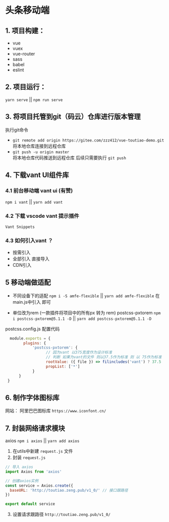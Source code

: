 # 头条移动端
## 1. 项目构建： 
+ vue  
+ vuex
+ vue-router
+ sass
+ babel
+ eslint

## 2. 项目运行：  
`yarn serve` || `npm run serve`

## 3. 将项目托管到git（码云）仓库进行版本管理

执行git命令
+ `git remote add origin https://gitee.com/zzz412/vue-toutiao-demo.git`  
将本地仓库连接到远程仓库
+ `git push -u origin master`  
将本地仓库代码推送到远程仓库  后续只需要执行 `git push`

## 4. 下载vant UI组件库

### 4.1  前台移动端 vant ui (有赞)  
`npm i vant` || `yarn add vant`  

### 4.2  下载 vscode  vant 提示插件  
`Vant Snippets`

### 4.3  如何引入vant ？
+  按需引入  
+  全部引入  直接导入
+  CDN引入

## 5 移动端做适配
+  不同设备下的适配  `npm i -S amfe-flexible` || `yarn add amfe-flexible`
      在main.js中引入 即可

+  单位改为rem (一款插件将项目中的所有px 转为 rem) postcss-pxtorem
      `npm i postcss-pxtorem@5.1.1 -D` || `yarn add postcss-pxtorem@5.1.1 -D`

postcss.config.js 配置代码
``` js
  module.exports = {
        plugins: {
            'postcss-pxtorem': {
                  // 因为vant 以375宽度作为设计标准
                  // 判断 如果为vant的文件 则以37.5作为标准 则 以 75作为标准
                  rootValue: ({ file }) => filincludes('vant') ? 37.5 : 75,
                  propList: ['*']
            }
      }
 }
```

## 6. 制作字体图标库
网站： 阿里巴巴图标库 `https://www.iconfont.cn/`

## 7. 封装网络请求模块
axios  `npm i axios` || `yarn add axios`
1. 在utils中新建 `request.js` 文件
2. 封装 `request.js`
``` js
// 导入 axios
import Axios from 'axios'

// 创建axios实例
const service = Axios.create({
  baseURL: 'http://toutiao.zeng.pub/v1_0/' // 接口跟路径
})

export default service
```
3. 设置请求跟路径 `http://toutiao.zeng.pub/v1_0/`